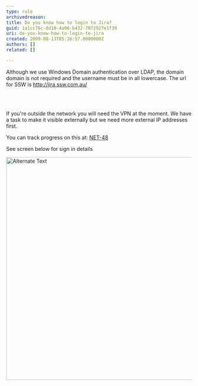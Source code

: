 ```yaml
---
type: rule
archivedreason: 
title: Do you know how to login to Jira?
guid: 1a1cc76c-8d10-4a06-b432-7072927e1f39
uri: do-you-know-how-to-login-to-jira
created: 2009-08-13T05:16:57.0000000Z
authors: []
related: []

---
```



Although we use Windows Domain authentication over LDAP, the domain domain is not required and the username must be in all lowercase. The url for SSW is <a shape="rect" href="http&#58;//jira.ssw.com.au/">http&#58;//jira.ssw.com.au/</a> 

<br><excerpt class='endintro'></excerpt><br>

  <p>If you're outside the network you will need the VPN at the moment. We have a task to make it visible externally but we need more external IP addresses first. </p>
<p>You can track progress on this at&#58; <a shape="rect" href="http&#58;//jira.ssw.com.au/browse/NET-48" target="_blank">NET-48</a></p>
<p>See screen below for sign in details</p>
<p><img width="621" height="605" style="border-bottom&#58;0px solid;border-left&#58;0px solid;border-top&#58;0px solid;border-right&#58;0px solid;" alt="Alternate Text" src="/Management/RulesToBetterJira/PublishingImages/SignIn.png" border="0" /></p>



